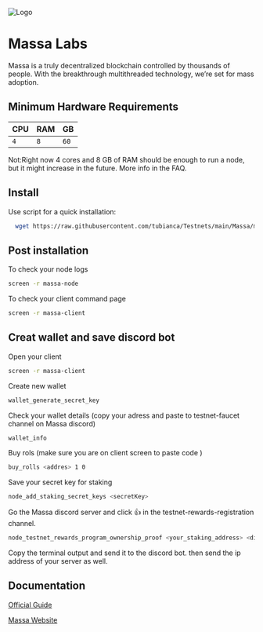![Logo](https://static.wixstatic.com/media/0669d3_7e53eea984a047ba86659e34452e24ff~mv2.png/v1/fill/w_198,h_198,al_c,q_85,usm_0.66_1.00_0.01,enc_auto/3F42F1E3-8627-4BE5-A95E-6411E306BFCF_PNG.png)

# Massa Labs 

Massa is a truly decentralized blockchain controlled by thousands of people. With the breakthrough multithreaded technology, we’re set for mass adoption.



## Minimum Hardware Requirements




| CPU | RAM     | GB                |
| :-------- | :------- | :------------------------- |
| `4` | `8` | `60` |


Not:Right now 4 cores and 8 GB of RAM should be enough to run a node, but it might increase in the future. More info in the FAQ.


## Install

Use script for a quick installation:
```bash
  wget https://raw.githubusercontent.com/tubianca/Testnets/main/Massa/massascript.sh  && chmod 777 massascript.sh && sudo ./massascript.sh
```


## Post installation

To check your node logs

```bash
screen -r massa-node
```

To check your client command page
```bash
screen -r massa-client
```

## Creat wallet and save discord bot

Open your client
```bash
screen -r massa-client
```

Create new wallet 
```bash
wallet_generate_secret_key
```
Check your wallet details
(copy your adress and paste to testnet-faucet channel on Massa discord)
```bash
wallet_info
```
Buy rols (make sure you are on client screen to paste code )
```bash
buy_rolls <addres> 1 0
```
Save your secret key for staking 
```bash
node_add_staking_secret_keys <secretKey>
```
Go the Massa discord server and click 👍 in the testnet-rewards-registration channel.
```bash
node_testnet_rewards_program_ownership_proof <your_staking_address> <discordId>
```
Copy the terminal output and send it to the discord bot.
then send the ip address of your server as well.

## Documentation

[Official Guide](https://docs.massa.net/en/latest/testnet/install.html)

[Massa Website](https://massa.net/)


